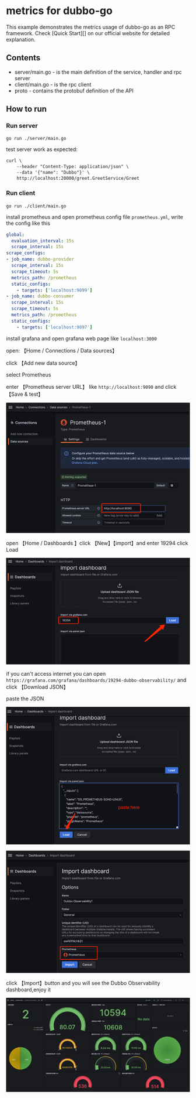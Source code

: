# metrics for dubbo-go

This example demonstrates the metrics usage of dubbo-go as an RPC framework. Check [Quick Start][] on our official website for detailed explanation.

## Contents

- server/main.go - is the main definition of the service, handler and rpc server
- client/main.go - is the rpc client
- proto - contains the protobuf definition of the API

## How to run

### Run server
```shell
go run ./server/main.go
```

test server work as expected:
```shell
curl \
    --header "Content-Type: application/json" \
    --data '{"name": "Dubbo"}' \
    http://localhost:20000/greet.GreetService/Greet
```

### Run client
```shell
go run ./client/main.go
```

install prometheus and open prometheus config file `prometheus.yml`, write the config like this

```yaml
global:
  evaluation_interval: 15s
  scrape_interval: 15s
scrape_configs:
- job_name: dubbo-provider
  scrape_interval: 15s
  scrape_timeout: 5s
  metrics_path: /prometheus
  static_configs:
    - targets: ['localhost:9099']
- job_name: dubbo-consumer
  scrape_interval: 15s
  scrape_timeout: 5s
  metrics_path: /prometheus
  static_configs:
    - targets: ['localhost:9097']
```

install grafana and open grafana web page like `localhost:3000`

open: 【Home / Connections / Data sources】

click 【Add new data source】

select Prometheus

enter 【Prometheus server URL】 like `http://localhost:9090` and click 【Save & test】

![datasource.png](./assert/datasource.png)

open 【Home / Dashboards 】click 【New】【import】and enter 19294 click Load

![import](./assert/import.png)

if you can't access internet you can open `https://grafana.com/grafana/dashboards/19294-dubbo-observability/` and click 【Download JSON】

paste the JSON

![json.png](./assert/import-json.png)

![datasource.png](./assert/import-datasource.png)

click 【Import】button and you will see the Dubbo Observability dashboard,enjoy it

![databoard](./assert/dashboard.png)